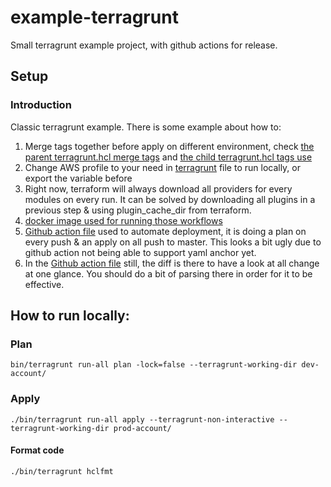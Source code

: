 # example-terragrunt
Small terragrunt example project, with github actions for release.

## Setup

### Introduction

Classic terragrunt example. There is some example about how to:

1. Merge tags together before apply on different environment, check [the parent terragrunt.hcl merge tags](terragrunt.hcl) and [the child terragrunt.hcl tags use](dev-account/us-east-1/prod/s3bucket-example/terragrunt.hcl)
2. Change AWS profile to your need in [terragrunt](bin/terragrunt) file to run locally, or export the variable before
3. Right now, terraform will always download all providers for every modules on every run. It can be solved by downloading all plugins in a previous step & using plugin_cache_dir from terraform.
4. [docker image used for running those workflows](https://github.com/lcysimon/docker-terragrunt)
5. [Github action file](.github/workflows/main.yml) used to automate deployment, it is doing a plan on every push & an apply on all push to master. This looks a bit ugly due to github action not being able to support yaml anchor yet.
6. In the [Github action file](.github/workflows/main.yml) still, the diff is there to have a look at all change at one glance. You should do a bit of parsing there in order for it to be effective.

## How to run locally:

### Plan

`bin/terragrunt run-all plan -lock=false --terragrunt-working-dir dev-account/`

### Apply

`./bin/terragrunt run-all apply --terragrunt-non-interactive --terragrunt-working-dir prod-account/`

#### Format code

`./bin/terragrunt hclfmt`
